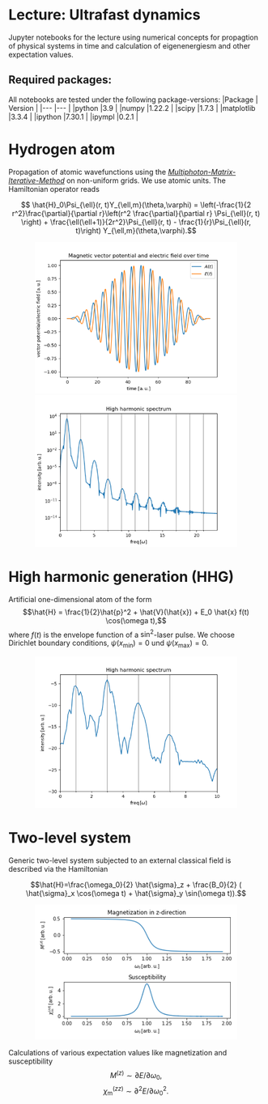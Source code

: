# __Lecture: Ultrafast dynamics__
Jupyter notebooks for the lecture using numerical concepts for propagtion of physical systems in time and calculation of eigenenergiesm and other expectation values.

## Required packages:
All notebooks are tested under the following package-versions:
|Package    | Version   |
|---        |---        |
|python     |3.9        |
|numpy      |1.22.2     |
|scipy      |1.7.3      |
|matplotlib |3.3.4      |
|ipython    |7.30.1     |
|ipympl     |0.2.1      |

# Hydrogen atom
Propagation of atomic wavefunctions using the [*Multiphoton-Matrix-Iterative-Method*](https://journals.aps.org/pra/pdf/10.1103/PhysRevA.60.3125) on non-uniform grids. We use atomic units. The Hamiltonian operator reads

$$ \hat{H}_0\Psi_{\ell}(r, t)Y_{\ell,m}(\theta,\varphi) = \left(-\frac{1}{2 r^2}\frac{\partial}{\partial r}\left(r^2 \frac{\partial}{\partial r} \Psi_{\ell}(r, t) \right) + \frac{\ell(\ell+1)}{2r^2}\Psi_{\ell}(r, t) - \frac{1}{r}\Psi_{\ell}(r, t)\right) Y_{\ell,m}(\theta,\varphi).$$

<p align = "center">
<img src='figures/Hydrogen_Pulse.png' width = 400>
<img src='figures/Hydrogen_HHG.png' width = 400>
</p>

# High harmonic generation (HHG)
Artificial one-dimensional atom of the form 
$$\hat{H} = \frac{1}{2}\hat{p}^2 + \hat{V}(\hat{x}) + E_0 \hat{x} f(t) \cos(\omega t),$$
where $f(t)$ is the envelope function of a $\sin^2$-laser pulse. We choose Dirichlet boundary conditions, $\psi(x_{\text{min}})=0$ und $\psi(x_{\text{max}})=0$.
<p align = "center">
<img src='figures/HHG.png' width = 400>
</p>


# Two-level system
Generic two-level system subjected to an external classical field is described via the Hamiltonian

$$\hat{H}=\frac{\omega_0}{2} \hat{\sigma}_z + \frac{B_0}{2} ( \hat{\sigma}_x \cos(\omega t) + \hat{\sigma}_y \sin(\omega t)).$$

<p align = "center">
<img src='figures/two_level.png' width = 400>
</p>

Calculations of various expectation values like magnetization and susceptibility
$$M^{(z)} \sim \partial E / \partial \omega_0,$$
$$\chi_{\mathrm{m}}^{(zz)} \sim \partial^2 E / \partial \omega_0^2.$$
